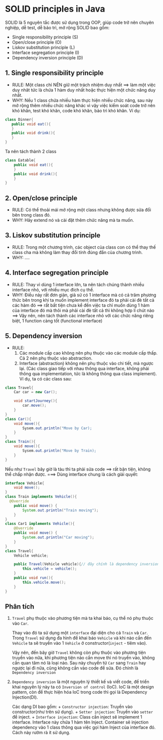 # SOLID principles in Java
SOLID là 5 nguyên tắc được sử dụng trong OOP, giúp code trở nên chuyên nghiệp, dễ test, dễ bảo trì, mở rộng
SOLID bao gồm: 
* Single responsibility principle (S)
* Open/close principle (O)
* Liskov substitution principle (L)
* Interface segregation principle (I)
* Dependency inversion principle (D)
## 1. Single responsibility principle
* RULE: Một class chỉ NÊN giữ một trách nhiệm duy nhất ==> làm một việc duy nhât tức là chứa 1 hàm duy nhất hoặc thực hiện một chức năng duy nhất.
* WHY: Nếu 1 class chứa nhiều hàm thực hiện nhiều chức năng, sau này mở rộng thêm nhiều chức năng khác vì vậy việc kiểm soát code trở nên khó khăn, test khó khăn, code khó khăn, bảo trì khó khăn.
Ví dụ:
 ```java
class Dinner{
    public void eat(){
    }
    public void drink(){
    }
}
```
Ta nên tách thành 2 class
```java
class Eatable{
    public void eat(){
    }
    public void drink(){
    }
}
```
## 2. Open/close principle
* RULE: Có thể thoải mái mở rộng một class nhưng không được sửa đổi bên trong class đó.
* WHY: Hãy extend nó và cài đặt thêm chức năng mà ta muốn.
## 3. Liskov substitution principle
* RULE: Trong một chương trình, các object của class con có thể thay thế class cha mà không làm thay đổi tính đúng đắn của chương trình.
* WHY: ....
## 4. Interface segregation principle
* RULE: Thay vì dùng 1 interface lớn, ta nên tách chúng thành nhiều interface nhỏ, với nhiều mục đích cụ thể.
* WHY: Điều này rất đơn giản, giả sử có 1 interface mà có cả trăm phương thức bên trong khi ta muốn implement interface đó ta phải cài đè tất cả các hàm đó
==> rất bất tiện chưa kể đến việc ta chỉ muốn dùng 1 hàm của interface đó mà thôi mà phải cài đè tất cả thì không hợp lí chút nào
==> Vậy nên, nên tách thành các interface nhỏ với các chức năng riêng biệt, 1 function càng tốt (functional interface)
## 5. Dependency inversion
* RULE:
    1. Các module cấp cao không nên phụ thuộc vào các module cấp thấp. Cả 2 nên phụ thuộc vào abstraction.
    2. Interface (abstraction) không nên phụ thuộc vào chi tiết, mà ngược lại. (Các class giao tiếp với nhau thông qua interface, không phải thông qua implementation, tức là không thông qua class implement).
Ví dụ, ta có các class sau:
```java
class Travel{
    Car car = new Car();

    void startJourney(){
        car.move();
    }
}
class Car(){
    void move(){
        Sysem.out.println("Move by Car);
    }
}
class Train(){
    void move(){
        Sysem.out.println("Move by Train);
    }
}
```
Nếu như `Travel` bây giờ là tàu thì ta phải sửa code ==> rất bận tiện, không thể chấp nhận được.
===> Dùng interface chung là cách giải quyết: 
```java
interface Vehicle{
    void move();
}
class Train implements Vehicle(){
  @Override
    public void move() {
        System.out.println("Train moving");
    }
}
class Car1 implements Vehicle(){
    @Override
    public void move() {
        System.out.println("Car moving");
    }
}
class Travel{
    Vehicle vehicle;

    public Travel(Vehicle vehicle){// đây chính là dependency inversion, đảo ngược sự phụ thuộc
        this.vehicle = vehicle();
    }
    public void run(){
        this.vehicle.move();
    }
}
```
## Phân tích
1. `Travel` phụ thuộc vào phương tiện mà ta khai báo, cụ thể
       nó phụ thuộc vào `Car`.
       
    Thay vào đó ta sử dụng một `interface` đại diện cho cả          `Train` và `Car`. Trong            `Travel` sử dụng đa hình để khai        báo `Vehicle` và khi nào cần đến `Vehicle` ta sẽ           truyền         vào 1 `Vehicle` ở constructor(`inject` - tiêm vào).

    Vậy nên, đến bây giờ `Travel` không còn phụ thuộc vào           phương tiện truyền vào nữa,        khi phương tiện nào cần move        thì nó truyền vào, không cần quan tâm nó là loại nào.          Sau này chuyển từ `Car` sang `Train` hay ngược lại đi           nữa, cũng không cần vào code       để sửa.
    Đó chính là `Dependency inversion`

2. `Dependency inversion` là một nguyên lý thiết kế và viết code, để triển khai nguyên lý này ta có `Inversion of control` (IoC). IoC là một design pattern, còn để thực
    hiện hóa IoC trong code thì gọi là Dependency Injection(DI).

    Các dạng DI bao gồm: 
        + `Constructor injection`: Truyền vào constructor(như trên sử dụng).
        + `Setter injection`: Truyền vào `setter` để inject.
        + `Interface injection`: Class cần inject sẽ implement 1 interface. Interface này chứa 1
           hàm tên Inject. Container sẽ injection dependency vào 1 class thông qua việc gọi hàm               Inject của interface đó. Cách này rườm rà ít sử dụng. 
       

       
